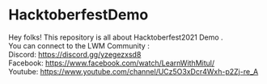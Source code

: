 # HacktoberfestDemo
Hey folks! This repository is all about Hacktoberfest2021 Demo .<br>
You can connect to the LWM Community : <br>
Discord: https://discord.gg/yzegezxsd8 <br>
Facebook: https://www.facebook.com/watch/LearnWithMitul/ <br>
Youtube: https://www.youtube.com/channel/UCz5O3xDcr4Wxh-p2Zj-re_A <br>
